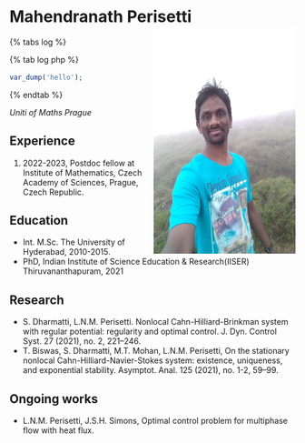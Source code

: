 
<h1>
   Mahendranath Perisetti 
   <img src='WhatsApp Ima.jpg' style="float:right;width:250px;height:400px;" />
</h1>
{% tabs log %}

{% tab log php %}
```php
var_dump('hello');
```
{% endtab %}
<address>
   Uniti of Maths
   Prague
</address>
<! --![My picture](WhatsApp Ima.jpg) -->

<h2> Experience</h2>

<ol>
   <li>2022-2023, Postdoc fellow at Institute of Mathematics, Czech Academy of Sciences, Prague, Czech Republic. </li>
</ol> 
<h2> Education </h2>
<ul>
   <li> Int. M.Sc. The University of Hyderabad, 2010-2015.</li>
   <li>PhD, Indian Institute of Science Education & Research(IISER) Thiruvananthapuram, 2021 </li>
</ul>

<h2> Research</h2>
<ul>
<li>
   S. Dharmatti, L.N.M. Perisetti. Nonlocal Cahn-Hilliard-Brinkman system with regular potential: regularity and optimal control. J. Dyn. Control Syst. 27 (2021), no. 2, 221–246.
</li>
<li>
  T. Biswas, S. Dharmatti, M.T. Mohan, L.N.M. Perisetti, On the stationary nonlocal Cahn-Hilliard-Navier-Stokes system: existence, uniqueness, and exponential stability. Asymptot. Anal. 125 (2021), no. 1-2, 59–99. 
</li>
</ul>

<h2> Ongoing works</h2>

* L.N.M. Perisetti, J.S.H. Simons, Optimal control problem for multiphase flow with heat flux.  


